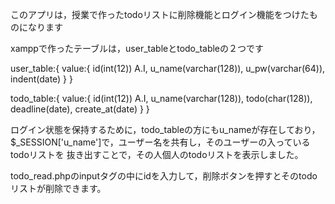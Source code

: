 このアプリは，授業で作ったtodoリストに削除機能とログイン機能をつけたものになります

xamppで作ったテーブルは，user_tableとtodo_tableの２つです

user_table:{
  value:{
    id(int(12)) A.I, 
    u_name(varchar(128)), 
    u_pw(varchar(64)), 
    indent(date)
    }
  }

todo_table:{
  value:{
    id(int(12)) A.I, 
    u_name(varchar(128)), 
    todo(char(128)), 
    deadline(date), 
    create_at(date)
    }
  }

ログイン状態を保持するために，todo_tableの方にもu_nameが存在しており，
$_SESSION['u_name']で，ユーザー名を共有し，そのユーザーの入っているtodoリストを
抜き出すことで，その人個人のtodoリストを表示しました。

todo_read.phpのinputタグの中にidを入力して，削除ボタンを押すとそのtodoリストが削除できます。
